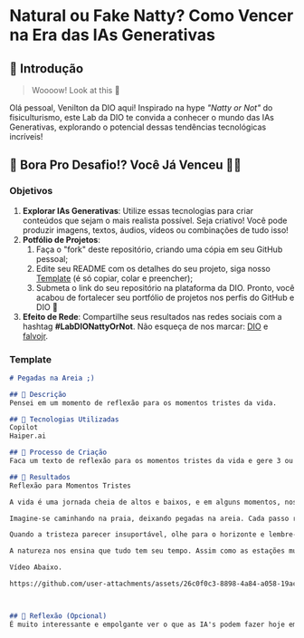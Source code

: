 # Natural ou Fake Natty? Como Vencer na Era das IAs Generativas

## 🚀 Introdução

> Woooow! Look at this 👀

Olá pessoal, Venilton da DIO aqui! Inspirado na hype _"Natty or Not"_ do fisiculturismo, este Lab da DIO te convida a conhecer o mundo das IAs Generativas, explorando o potencial dessas tendências tecnológicas incríveis!

## 🎯 Bora Pro Desafio!? Você Já Venceu 💪🤓

### Objetivos

1. **Explorar IAs Generativas**: Utilize essas tecnologias para criar conteúdos que sejam o mais realista possível. Seja criativo! Você pode produzir imagens, textos, áudios, vídeos ou combinações de tudo isso!
1. **Potfólio de Projetos**:
    1. Faça o "fork" deste repositório, criando uma cópia em seu GitHub pessoal;
    2. Edite seu README com os detalhes do seu projeto, siga nosso [Template](#template) (é só copiar, colar e preencher);
    3. Submeta o link do seu repositório na plataforma da DIO. Pronto, você acabou de fortalecer seu portfólio de projetos nos perfis do GitHub e DIO 🚀
1. **Efeito de Rede**: Compartilhe seus resultados nas redes sociais com a hashtag **#LabDIONattyOrNot**. Não esqueça de nos marcar: [DIO](https://www.linkedin.com/school/dio-makethechange) e [falvojr](https://www.linkedin.com/in/falvojr).

### Template

```markdown
# Pegadas na Areia ;)

## 📒 Descrição
Pensei em um momento de reflexão para os momentos tristes da vida.

## 🤖 Tecnologias Utilizadas
Copilot
Haiper.ai

## 🧐 Processo de Criação
Faca um texto de reflexão para os momentos tristes da vida e gere 3 ou 4 imagens que reflitam isso como pegadas na areia e uma pessoa caminhando ao fundo.

## 🚀 Resultados
Reflexão para Momentos Tristes

A vida é uma jornada cheia de altos e baixos, e em alguns momentos, nos encontramos caminhando por caminhos sombrios e solitários. Nesses momentos, é importante lembrar que a tristeza faz parte da experiência humana e que, assim como as ondas do mar, ela também passará.

Imagine-se caminhando na praia, deixando pegadas na areia. Cada passo representa um momento de sua vida, algumas pegadas são profundas, marcadas pela dor e pelo sofrimento, enquanto outras são leves, quase imperceptíveis, refletindo momentos de alegria e paz. A beleza da vida está na diversidade dessas pegadas, na mistura de experiências que nos moldam e nos tornam quem somos.

Quando a tristeza parecer insuportável, olhe para o horizonte e lembre-se de que o sol sempre volta a brilhar após a tempestade. Permita-se sentir, chorar e desabafar, mas também permita-se levantar e seguir em frente. Cada passo que você dá, mesmo que pequeno, é um avanço em direção a dias melhores.

A natureza nos ensina que tudo tem seu tempo. Assim como as estações mudam, nossos sentimentos também se transformam. A tristeza de hoje pode ser a força de amanhã, e as lágrimas de agora podem regar o solo para novas florescerem no futuro.

Vídeo Abaixo.

https://github.com/user-attachments/assets/26c0f0c3-8898-4a84-a058-19ac0b5df503



## 💭 Reflexão (Opcional)
É muito interessante e empolgante ver o que as IA's podem fazer hoje em dia com apenas alguns comandos.
```


